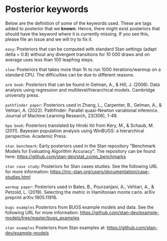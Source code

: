Posterior keywords
==================

Below are the definition of some of the keywords used. These are tags added to posterior that we __known__. Hence, there might exist posteriors that should have the keyword where it is currently missing. If you see this, please file an issue and we will try to fix it. 

```easy```: Posteriors that can be computed with standard Stan settings (adapt delta = 0.8) without any divergent transitions for 10 000 draws and on average uses less than 100 leapfrog steps.

```slow```: Posteriors that takes more than 1h to run 1000 iterations/warmup on a standard CPU. The difficulties can be due to different reasons.


```arm book```: Posteriors that can be found in Gelman, A., & Hill, J. (2006). Data analysis using regression and multilevel/hierarchical models. Cambridge university press.

```pathfinder paper```: Posteriors used in Zhang, L., Carpenter, B., Gelman, A., & Vehtari, A. (2022). Pathfinder: Parallel quasi-Newton variational inference. Journal of Machine Learning Research, 23(306), 1-49.

```bpa book```: Posteriors translated by Hiroki Itô from Kéry, M., & Schaub, M. (2011). Bayesian population analysis using WinBUGS: a hierarchical perspective. Academic Press.

```stan benchmark```: Early posteriors used in the Stan repository "Benchmark Models for Evaluating Algorithm Accuracy". The repository can be found here:
https://github.com/stan-dev/stat_comp_benchmarks

```stan case study```: Posteriors for Stan cases studies. See the following URL for more information:
https://mc-stan.org/users/documentation/case-studies.html

```warmup paper```: Posteriors used in Bales, B., Pourzanjani, A., Vehtari, A., & Petzold, L. (2019). Selecting the metric in Hamiltonian monte carlo. arXiv preprint arXiv:1905.11916.

```bugs examples``` Posteriors from BUGS example models and data. See the following URL for more information: https://github.com/stan-dev/example-models/tree/master/bugs_examples

```stan examples``` Posteriors from Stan examples at: https://github.com/stan-dev/example-models
